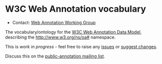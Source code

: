 # W3C Web Annotation vocabulary

* Contact: [Web Annotation Working Group](http://www.w3.org/annotation/)

The vocabulary/ontology for the [W3C Web Annotation Data
Model](http://www.w3.org/TR/annotation-model/), describing the
http://www.w3.org/ns/oa# namespace.

This is *work in progress* - feel free to raise any
[issues](https://github.com/w3c/web-annotation/issues) or
[suggest changes](https://github.com/w3c/web-annotation/pulls).

Discuss this on the 
[public-annotation mailing list](https://lists.w3.org/Archives/Public/public-annotation/).

